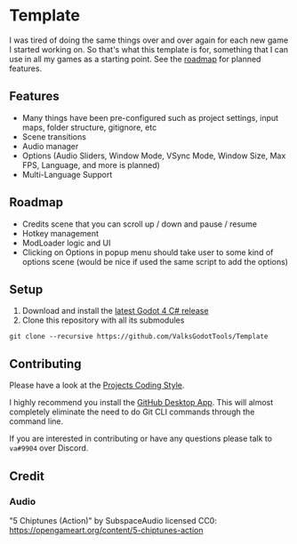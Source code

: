 # Template
I was tired of doing the same things over and over again for each new game I started working on. So that's what this template is for, something that I can use in all my games as a starting point. See the [roadmap](https://github.com/ValksGodotTools/Template/issues/1) for planned features.

## Features
- Many things have been pre-configured such as project settings, input maps, folder structure, gitignore, etc
- Scene transitions
- Audio manager
- Options (Audio Sliders, Window Mode, VSync Mode, Window Size, Max FPS, Language, and more is planned)
- Multi-Language Support

## Roadmap
- Credits scene that you can scroll up / down and pause / resume
- Hotkey management
- ModLoader logic and UI
- Clicking on Options in popup menu should take user to some kind of options scene (would be nice if used the same script to add the options)

## Setup
1. Download and install the [latest Godot 4 C# release](https://godotengine.org/)
2. Clone this repository with all its submodules
```
git clone --recursive https://github.com/ValksGodotTools/Template
```

## Contributing
Please have a look at the [Projects Coding Style](https://github.com/Valks-Games/sankari/wiki/Code-Style).

I highly recommend you install the [GitHub Desktop App](https://desktop.github.com/). This will almost completely eliminate the need to do Git CLI commands through the command line.

If you are interested in contributing or have any questions please talk to `va#9904` over Discord.

## Credit
### Audio
"5 Chiptunes (Action)" by SubspaceAudio licensed CC0: https://opengameart.org/content/5-chiptunes-action  
